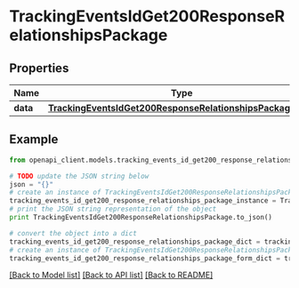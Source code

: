 # TrackingEventsIdGet200ResponseRelationshipsPackage


## Properties
Name | Type | Description | Notes
------------ | ------------- | ------------- | -------------
**data** | [**TrackingEventsIdGet200ResponseRelationshipsPackageData**](TrackingEventsIdGet200ResponseRelationshipsPackageData.md) |  | [optional] 

## Example

```python
from openapi_client.models.tracking_events_id_get200_response_relationships_package import TrackingEventsIdGet200ResponseRelationshipsPackage

# TODO update the JSON string below
json = "{}"
# create an instance of TrackingEventsIdGet200ResponseRelationshipsPackage from a JSON string
tracking_events_id_get200_response_relationships_package_instance = TrackingEventsIdGet200ResponseRelationshipsPackage.from_json(json)
# print the JSON string representation of the object
print TrackingEventsIdGet200ResponseRelationshipsPackage.to_json()

# convert the object into a dict
tracking_events_id_get200_response_relationships_package_dict = tracking_events_id_get200_response_relationships_package_instance.to_dict()
# create an instance of TrackingEventsIdGet200ResponseRelationshipsPackage from a dict
tracking_events_id_get200_response_relationships_package_form_dict = tracking_events_id_get200_response_relationships_package.from_dict(tracking_events_id_get200_response_relationships_package_dict)
```
[[Back to Model list]](../README.md#documentation-for-models) [[Back to API list]](../README.md#documentation-for-api-endpoints) [[Back to README]](../README.md)


